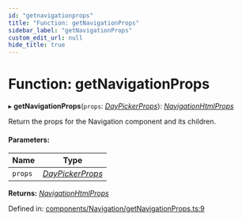 ```yaml
---
id: "getnavigationprops"
title: "Function: getNavigationProps"
sidebar_label: "getNavigationProps"
custom_edit_url: null
hide_title: true
---
```


# Function: getNavigationProps

▸ **getNavigationProps**(`props`: [*DayPickerProps*](../interfaces/daypickerprops.md)): [*NavigationHtmlProps*](../types/navigationhtmlprops.md)

Return the props for the Navigation component and its children.

#### Parameters:

Name | Type |
------ | ------ |
`props` | [*DayPickerProps*](../interfaces/daypickerprops.md) |

**Returns:** [*NavigationHtmlProps*](../types/navigationhtmlprops.md)

Defined in: [components/Navigation/getNavigationProps.ts:9](https://github.com/gpbl/react-day-picker/blob/a5117a0c/packages/react-day-picker/src/components/Navigation/getNavigationProps.ts#L9)
